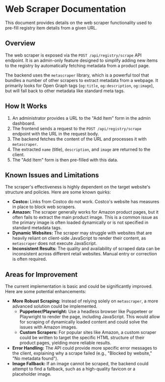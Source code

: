 # Web Scraper Documentation

This document provides details on the web scraper functionality used to pre-fill registry item details from a given URL.

## Overview

The web scraper is exposed via the `POST /api/registry/scrape` API endpoint. It is an admin-only feature designed to simplify adding new items to the registry by automatically fetching metadata from a product page.

The backend uses the `metascraper` library, which is a powerful tool that bundles a number of other scrapers to extract metadata from a webpage. It primarily looks for Open Graph tags (`og:title`, `og:description`, `og:image`), but will fall back to other metadata like standard meta tags.

## How It Works

1.  An administrator provides a URL to the "Add Item" form in the admin dashboard.
2.  The frontend sends a request to the `POST /api/registry/scrape` endpoint with the URL in the request body.
3.  The backend fetches the content of the URL and processes it with `metascraper`.
4.  The extracted `name` (title), `description`, and `image` are returned to the client.
5.  The "Add Item" form is then pre-filled with this data.

## Known Issues and Limitations

The scraper's effectiveness is highly dependent on the target website's structure and policies. Here are some known quirks:

*   **Costco:** Links from Costco do not work. Costco's website has measures in place to block web scrapers.
*   **Amazon:** The scraper generally works for Amazon product pages, but it often fails to extract the main product image. This is a common issue as the primary image is often loaded dynamically or is not specified in standard metadata tags.
*   **Dynamic Websites:** The scraper may struggle with websites that are heavily reliant on client-side JavaScript to render their content, as `metascraper` does not execute JavaScript.
*   **Inconsistent Results:** The quality and availability of scraped data can be inconsistent across different retail websites. Manual entry or correction is often required.

## Areas for Improvement

The current implementation is basic and could be significantly improved. Here are some potential enhancements:

*   **More Robust Scraping:** Instead of relying solely on `metascraper`, a more advanced solution could be implemented.
    *   **Puppeteer/Playwright:** Use a headless browser like Puppeteer or Playwright to render the page, including JavaScript. This would allow for scraping of dynamically loaded content and could solve the issues with Amazon images.
    *   **Custom Scrapers:** For popular sites like Amazon, a custom scraper could be written to target the specific HTML structure of their product pages, yielding more reliable results.
*   **Error Handling:** The API could provide more specific error messages to the client, explaining why a scrape failed (e.g., "Blocked by website," "No metadata found").
*   **Image Fallback:** If an image cannot be scraped, the backend could attempt to find a fallback, such as a high-quality favicon or a placeholder image.
